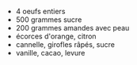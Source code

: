 * 4 oeufs entiers
* 500 grammes sucre
* 200 grammes amandes avec peau
* écorces d'orange, citron
* cannelle, girofles râpés, sucre
* vanille, cacao, levure 